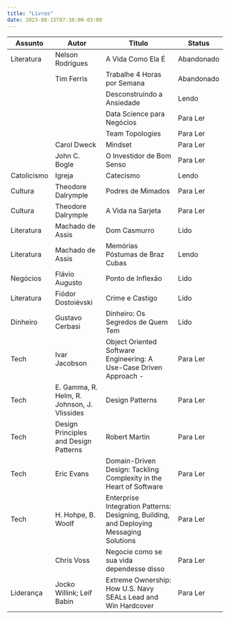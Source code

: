 ```yaml
---
title: "Livros"
date: 2023-08-15T07:30:00-03:00
---
```


| Assunto     | Autor                                       | Titulo                                                                                  | Status     |
| ----------- | ------------------------------------------- | --------------------------------------------------------------------------------------- | ---------- |
| Literatura  | Nelson Rodrigues                            | A Vida Como Ela É                                                                       | Abandonado |
|             | Tim Ferris                                  | Trabalhe 4 Horas por Semana                                                             | Abandonado |
|             |                                             | Desconstruindo a Ansiedade                                                              | Lendo      |
|             |                                             | Data Science para Negócios                                                              | Para Ler   |
|             |                                             | Team Topologies                                                                         | Para Ler   |
|             | Carol Dweck                                 | Mindset                                                                                 | Para Ler   |
|             | John C. Bogle                               | O Investidor de Bom Senso                                                               | Para Ler   |
| Catolicismo | Igreja                                      | Catecismo                                                                               | Lendo      |
| Cultura     | Theodore Dalrymple                          | Podres de Mimados                                                                       | Para Ler   |
| Cultura     | Theodore Dalrymple                          | A Vida na Sarjeta                                                                       | Para Ler   |
| Literatura  | Machado de Assis                            | Dom Casmurro                                                                            | Lido       |
| Literatura  | Machado de Assis                            | Memórias Póstumas de Braz Cubas                                                         | Lendo      |
| Negócios    | Flávio Augusto                              | Ponto de Inflexão                                                                       | Lido       |
| Literatura  | Fiódor Dostoiévski                          | Crime e Castigo                                                                         | Lido       |
| Dinheiro    | Gustavo Cerbasi                             | Dinheiro: Os Segredos de Quem Tem                                                       | Lido       |
| Tech        | Ivar Jacobson                               | Object Oriented Software Engineering: A Use-Case Driven Approach -                      | Para Ler   |
| Tech        | E. Gamma, R. Helm, R. Johnson, J. Vlissides | Design Patterns                                                                         | Para Ler   |
| Tech        | Design Principles and Design Patterns       | Robert Martin                                                                           | Para Ler   |
| Tech        | Eric Evans                                  | Domain-Driven Design: Tackling Complexity in the Heart of Software                      | Para Ler   |
| Tech        | H. Hohpe, B. Woolf                          | Enterprise Integration Patterns: Designing, Building, and Deploying Messaging Solutions | Para Ler   |
|             | Chris Voss                                  | Negocie como se sua vida dependesse disso                                               | Para Ler   |
| Liderança   | Jocko Willink; Leif Babin                   | Extreme Ownership: How U.S. Navy SEALs Lead and Win Hardcover                           | Para Ler           |
